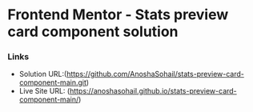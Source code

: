 # Frontend Mentor - Stats preview card component solution
### Links

- Solution URL:(https://github.com/AnoshaSohail/stats-preview-card-component-main.git)
- Live Site URL: (https://anoshasohail.github.io/stats-preview-card-component-main/)

